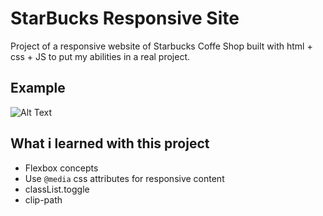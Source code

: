 # StarBucks Responsive Site

Project of a responsive website of Starbucks Coffe Shop built with html + css + JS to put my abilities in a real project.

## Example
![Alt Text](https://media.giphy.com/media/RaM2mNrm2qIPQ2v6aA/giphy.gif)


## What i learned with this project
- Flexbox concepts
- Use ``@media`` css attributes for responsive content
- classList.toggle
- clip-path
